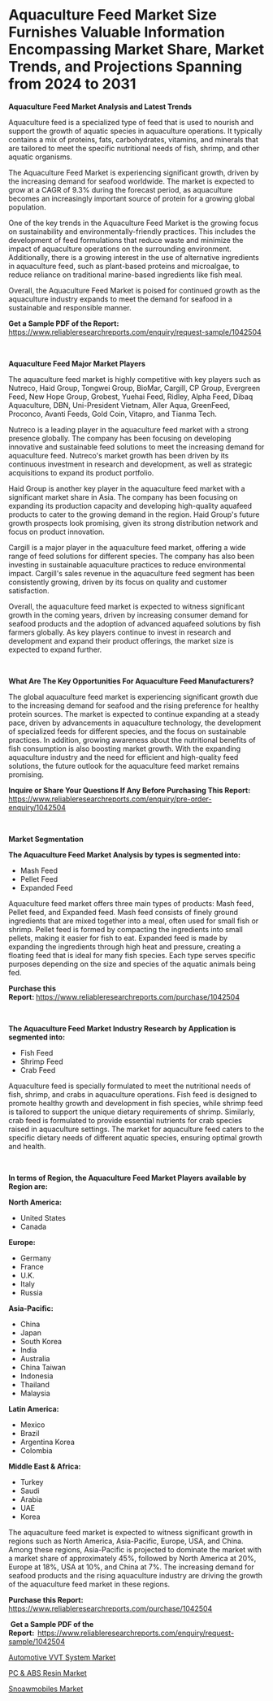 <p><h1>Aquaculture Feed Market Size Furnishes Valuable Information Encompassing Market Share, Market Trends, and Projections Spanning from 2024 to 2031</h1></p><p><strong>Aquaculture Feed Market Analysis and Latest Trends</strong></p>
<p><p>Aquaculture feed is a specialized type of feed that is used to nourish and support the growth of aquatic species in aquaculture operations. It typically contains a mix of proteins, fats, carbohydrates, vitamins, and minerals that are tailored to meet the specific nutritional needs of fish, shrimp, and other aquatic organisms.</p><p>The Aquaculture Feed Market is experiencing significant growth, driven by the increasing demand for seafood worldwide. The market is expected to grow at a CAGR of 9.3% during the forecast period, as aquaculture becomes an increasingly important source of protein for a growing global population.</p><p>One of the key trends in the Aquaculture Feed Market is the growing focus on sustainability and environmentally-friendly practices. This includes the development of feed formulations that reduce waste and minimize the impact of aquaculture operations on the surrounding environment. Additionally, there is a growing interest in the use of alternative ingredients in aquaculture feed, such as plant-based proteins and microalgae, to reduce reliance on traditional marine-based ingredients like fish meal.</p><p>Overall, the Aquaculture Feed Market is poised for continued growth as the aquaculture industry expands to meet the demand for seafood in a sustainable and responsible manner.</p></p>
<p><strong>Get a Sample PDF of the Report:&nbsp;</strong> <a href="https://www.reliableresearchreports.com/enquiry/request-sample/1042504">https://www.reliableresearchreports.com/enquiry/request-sample/1042504</a></p>
<p>&nbsp;</p>
<p><strong>Aquaculture Feed Major Market Players</strong></p>
<p><p>The aquaculture feed market is highly competitive with key players such as Nutreco, Haid Group, Tongwei Group, BioMar, Cargill, CP Group, Evergreen Feed, New Hope Group, Grobest, Yuehai Feed, Ridley, Alpha Feed, Dibaq Aquaculture, DBN, Uni-President Vietnam, Aller Aqua, GreenFeed, Proconco, Avanti Feeds, Gold Coin, Vitapro, and Tianma Tech.</p><p>Nutreco is a leading player in the aquaculture feed market with a strong presence globally. The company has been focusing on developing innovative and sustainable feed solutions to meet the increasing demand for aquaculture feed. Nutreco's market growth has been driven by its continuous investment in research and development, as well as strategic acquisitions to expand its product portfolio.</p><p>Haid Group is another key player in the aquaculture feed market with a significant market share in Asia. The company has been focusing on expanding its production capacity and developing high-quality aquafeed products to cater to the growing demand in the region. Haid Group's future growth prospects look promising, given its strong distribution network and focus on product innovation.</p><p>Cargill is a major player in the aquaculture feed market, offering a wide range of feed solutions for different species. The company has also been investing in sustainable aquaculture practices to reduce environmental impact. Cargill's sales revenue in the aquaculture feed segment has been consistently growing, driven by its focus on quality and customer satisfaction.</p><p>Overall, the aquaculture feed market is expected to witness significant growth in the coming years, driven by increasing consumer demand for seafood products and the adoption of advanced aquafeed solutions by fish farmers globally. As key players continue to invest in research and development and expand their product offerings, the market size is expected to expand further.</p></p>
<p>&nbsp;</p>
<p><strong>What Are The Key Opportunities For Aquaculture Feed Manufacturers?</strong></p>
<p><p>The global aquaculture feed market is experiencing significant growth due to the increasing demand for seafood and the rising preference for healthy protein sources. The market is expected to continue expanding at a steady pace, driven by advancements in aquaculture technology, the development of specialized feeds for different species, and the focus on sustainable practices. In addition, growing awareness about the nutritional benefits of fish consumption is also boosting market growth. With the expanding aquaculture industry and the need for efficient and high-quality feed solutions, the future outlook for the aquaculture feed market remains promising.</p></p>
<p><strong>Inquire or Share Your Questions If Any Before Purchasing This Report:</strong> <a href="https://www.reliableresearchreports.com/enquiry/pre-order-enquiry/1042504">https://www.reliableresearchreports.com/enquiry/pre-order-enquiry/1042504</a></p>
<p>&nbsp;</p>
<p><strong>Market Segmentation</strong></p>
<p><strong>The Aquaculture Feed Market Analysis by types is segmented into:</strong></p>
<p><ul><li>Mash Feed</li><li>Pellet Feed</li><li>Expanded Feed</li></ul></p>
<p><p>Aquaculture feed market offers three main types of products: Mash feed, Pellet feed, and Expanded feed. Mash feed consists of finely ground ingredients that are mixed together into a meal, often used for small fish or shrimp. Pellet feed is formed by compacting the ingredients into small pellets, making it easier for fish to eat. Expanded feed is made by expanding the ingredients through high heat and pressure, creating a floating feed that is ideal for many fish species. Each type serves specific purposes depending on the size and species of the aquatic animals being fed.</p></p>
<p><strong>Purchase this Report:&nbsp;</strong><a href="https://www.reliableresearchreports.com/purchase/1042504">https://www.reliableresearchreports.com/purchase/1042504</a></p>
<p>&nbsp;</p>
<p><strong>The Aquaculture Feed Market Industry Research by Application is segmented into:</strong></p>
<p><ul><li>Fish Feed</li><li>Shrimp Feed</li><li>Crab Feed</li></ul></p>
<p><p>Aquaculture feed is specially formulated to meet the nutritional needs of fish, shrimp, and crabs in aquaculture operations. Fish feed is designed to promote healthy growth and development in fish species, while shrimp feed is tailored to support the unique dietary requirements of shrimp. Similarly, crab feed is formulated to provide essential nutrients for crab species raised in aquaculture settings. The market for aquaculture feed caters to the specific dietary needs of different aquatic species, ensuring optimal growth and health.</p></p>
<p>&nbsp;</p>
<p><strong>In terms of Region, the Aquaculture Feed Market Players available by Region are:</strong></p>
<p>
    <p> <strong> North America: </strong>
        <ul>
            <li>United States</li>
            <li>Canada</li>
        </ul>
        </p> 
    <p> <strong> Europe: </strong>
        <ul>
            <li>Germany</li>
            <li>France</li>
            <li>U.K.</li>
            <li>Italy</li>
            <li>Russia</li>
        </ul>
        </p> 
    <p> <strong> Asia-Pacific: </strong>
        <ul>
            <li>China</li>
            <li>Japan</li>
            <li>South Korea</li>
            <li>India</li>
            <li>Australia</li>
            <li>China Taiwan</li>
            <li>Indonesia</li>
            <li>Thailand</li>
            <li>Malaysia</li>
        </ul>
        </p> 
    <p> <strong> Latin America: </strong>
        <ul>
            <li>Mexico</li>
            <li>Brazil</li>
            <li>Argentina Korea</li>
            <li>Colombia</li>
        </ul>
        </p> 
    <p> <strong> Middle East & Africa: </strong>
        <ul>
            <li>Turkey</li>
            <li>Saudi</li>
            <li>Arabia</li>
            <li>UAE</li>
            <li>Korea</li>
        </ul>
    </p>
    </p>
<p><p>The aquaculture feed market is expected to witness significant growth in regions such as North America, Asia-Pacific, Europe, USA, and China. Among these regions, Asia-Pacific is projected to dominate the market with a market share of approximately 45%, followed by North America at 20%, Europe at 18%, USA at 10%, and China at 7%. The increasing demand for seafood products and the rising aquaculture industry are driving the growth of the aquaculture feed market in these regions.</p></p>
<p><strong>Purchase this Report: </strong><a href="https://www.reliableresearchreports.com/purchase/1042504">https://www.reliableresearchreports.com/purchase/1042504</a></p>
<p>&nbsp;<strong>Get a Sample PDF of the Report:&nbsp;&nbsp;</strong><a href="https://www.reliableresearchreports.com/enquiry/request-sample/1042504">https://www.reliableresearchreports.com/enquiry/request-sample/1042504</a></p>
<p><strong></strong></p>
<p><p><a href="https://view.publitas.com/reportprime-1/automotive-vvt-system-market-a-comprehensive-report-of-its-market-share-growth-trends-2024-2031/">Automotive VVT System Market</a></p><p><a href="https://view.publitas.com/reportprime-1/pc-abs-resin-market-challenges-opportunities-and-growth-drivers-and-major-market-players-forecasted-for-period-from-2024-2031/">PC & ABS Resin Market</a></p><p><a href="https://view.publitas.com/reportprime-1/snoawmobiles-market-centers-on-aspects-such-as-market-growth-market-share-market-opportunity-and-projected-forecasts-spanning-from-2024-to-2031/">Snoawmobiles Market</a></p></p>